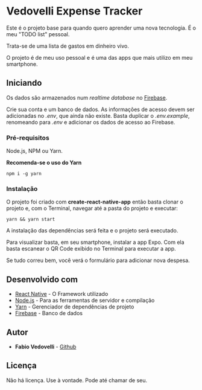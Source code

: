 # Vedovelli Expense Tracker

Este é o projeto base para quando quero aprender uma nova tecnologia. É o meu "TODO list" pessoal.

Trata-se de uma lista de gastos em dinheiro vivo.

O projeto é de meu uso pessoal e é uma das apps que mais utilizo em meu smartphone.

## Iniciando

Os dados são armazenados num *realtime database* no [Firebase](https://firebase.com/).

Crie sua conta e um banco de dados. As informações de acesso devem ser adicionadas no *.env*, que ainda não existe. Basta duplicar o *.env.example*, renomeando para *.env* e adicionar os dados de acesso ao Firebase.

### Pré-requisitos

Node.js, NPM ou Yarn.

**Recomenda-se o uso do Yarn**

```
npm i -g yarn
```

### Instalação

O projeto foi criado com **create-react-native-app** então basta clonar o projeto e, com o Terminal, navegar até a pasta do projeto e executar:

`yarn && yarn start`

A instalação das dependências será feita e o projeto será executado.

Para visualizar basta, em seu smartphone, instalar a app Expo. Com ela basta escanear o QR Code exibido no Terminal para executar a app.

Se tudo correu bem, você verá o formulário para adicionar nova despesa.

## Desenvolvido com

* [React Native](http://facebook.github.io/react-native) - O Framework utilizado
* [Node.js](https://nodejs.org/) - Para as ferramentas de servidor e compilação
* [Yarn](https://yarnpkg.com/en/) - Gerenciador de dependências de projeto
* [Firebase](https://firebase.com/) - Banco de dados

## Autor

* **Fabio Vedovelli** - [Github](https://github.com/vedovelli)

## Licença

Não há licença. Use à vontade. Pode até chamar de seu.